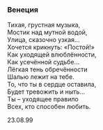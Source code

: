 ### Венеция

Тихая, грустная музыка,  
Мостик над мутной водой,  
Улица, сказочно узкая…  
Хочется крикнуть: «Постой!»  
Как уходящей влюблённости,  
Как усечённой судьбе…  
Лёгкая тень обречённости  
Шалью лежит на тебе.  
То, что ты в сердце оставила,  
Будет тревожить и ныть…  
Ты – уходящее правило  
Всех, кто способен любить.

23.08.99
